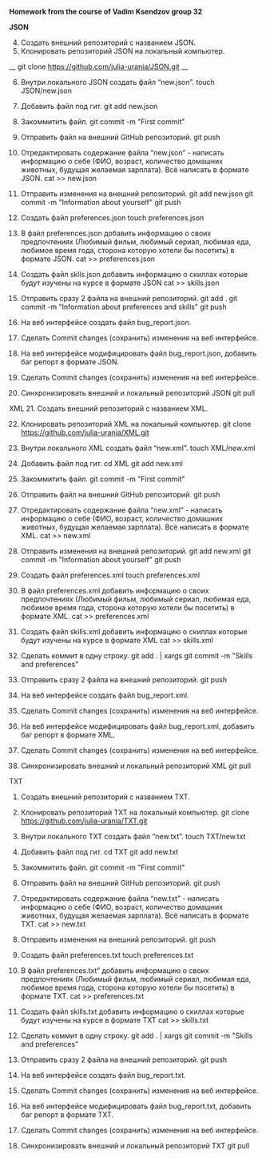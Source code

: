 **Homework from the course of Vadim Ksendzov group 32**

**JSON**

4. Создать внешний репозиторий c названием JSON.
5. Клонировать репозиторий JSON на локальный компьютер.

__ git clone https://github.com/julia-urania/JSON.git __

6. Внутри локального JSON создать файл “new.json”.
touch JSON/new.json

7. Добавить файл под гит.
git add new.json

8. Закоммитить файл.
git commit -m "First commit"

9. Отправить файл на внешний GitHub репозиторий.
git push

10. Отредактировать содержание файла “new.json” - написать информацию о себе 
(ФИО, возраст, количество домашних животных, будущая желаемая зарплата). Всё написать в формате JSON.
cat >> new.json

11. Отправить изменения на внешний репозиторий.
git add new.json
git commit -m "Information about yourself"
git push

12. Создать файл preferences.json
touch preferences.json

 13. В файл preferences.json добавить информацию о своих предпочтениях 
(Любимый фильм, любимый сериал, любимая еда, любимое время года, сторона которую хотели бы посетить) в формате JSON.
cat >> preferences.json

 14. Создать файл sklls.json добавить информацию о скиллах которые будут изучены на курсе в формате JSON
cat >> skills.json

 15. Отправить сразу 2 файла на внешний репозиторий.
git add .
git commit -m "Information about preferences and skills"
git push

 16. На веб интерфейсе создать файл bug_report.json.

 17. Сделать Commit changes (сохранить) изменения на веб интерфейсе.

 18. На веб интерфейсе модифицировать файл bug_report.json, добавить баг репорт в формате JSON.

 19. Сделать Commit changes (сохранить) изменения на веб интерфейсе.

 20. Синхронизировать внешний и локальный репозиторий JSON
git pull




XML
 21. Создать внешний репозиторий c названием XML.

 22. Клонировать репозиторий XML на локальный компьютер.
git clone https://github.com/julia-urania/XML.git

 23. Внутри локального XML создать файл “new.xml”.
touch XML/new.xml

 24. Добавить файл под гит.
cd XML
git add new.xml

 25. Закоммитить файл.
git commit -m "First commit"

 26. Отправить файл на внешний GitHub репозиторий.
git push

 27. Отредактировать содержание файла “new.xml” - написать информацию о себе 
(ФИО, возраст, количество домашних животных, будущая желаемая зарплата). Всё написать в формате XML.
cat >> new.xml

 28. Отправить изменения на внешний репозиторий.
git add new.xml
git commit -m "Information about yourself"
git push

 29. Создать файл preferences.xml
touch preferences.xml

 30. В файл preferences.xml добавить информацию о своих предпочтениях 
(Любимый фильм, любимый сериал, любимая еда, любимое время года, сторона которую хотели бы посетить) в формате XML.
cat >> preferences.xml

 31. Создать файл skills.xml добавить информацию о скиллах которые будут изучены на курсе в формате XML
cat >> skills.xml

 32. Сделать коммит в одну строку.
git add . | xargs git commit -m "Skills and preferences"

 33. Отправить сразу 2 файла на внешний репозиторий.
git push

 34. На веб интерфейсе создать файл bug_report.xml.

 35. Сделать Commit changes (сохранить) изменения на веб интерфейсе.

 36. На веб интерфейсе модифицировать файл bug_report.xml, добавить баг репорт в формате XML.

 37. Сделать Commit changes (сохранить) изменения на веб интерфейсе.

 38. Синхронизировать внешний и локальный репозиторий XML
git pull



TXT
 1. Создать внешний репозиторий c названием TXT.

 2. Клонировать репозиторий TXT на локальный компьютер.
git clone https://github.com/julia-urania/TXT.git

 3. Внутри локального TXT создать файл “new.txt”.
touch TXT/new.txt

 4. Добавить файл под гит.
cd TXT
git add new.txt

 5. Закоммитить файл.
git commit -m "First commit"

 6. Отправить файл на внешний GitHub репозиторий.
git push

 7. Отредактировать содержание файла “new.txt” - написать информацию о себе 
(ФИО, возраст, количество домашних животных, будущая желаемая зарплата). Всё написать в формате TXT.
cat >> new.txt

 8. Отправить изменения на внешний репозиторий.
git push

 9. Создать файл preferences.txt
touch preferences.txt

 10. В файл preferences.txt” добавить информацию о своих предпочтениях 
(Любимый фильм, любимый сериал, любимая еда, любимое время года, сторона которую хотели бы посетить) в формате TXT.
cat >> preferences.txt

 11. Создать файл skills.txt добавить информацию о скиллах которые будут изучены на курсе в формате TXT
cat >> skills.txt

 12. Сделать коммит в одну строку.
git add . | xargs git commit -m "Skills and preferences"

 13. Отправить сразу 2 файла на внешний репозиторий.
git push

 14. На веб интерфейсе создать файл bug_report.txt.

 15. Сделать Commit changes (сохранить) изменения на веб интерфейсе.

 16. На веб интерфейсе модифицировать файл bug_report.txt, добавить баг репорт в формате TXT.

 17. Сделать Commit changes (сохранить) изменения на веб интерфейсе.

 18. Синхронизировать внешний и локальный репозиторий TXT
git pull
